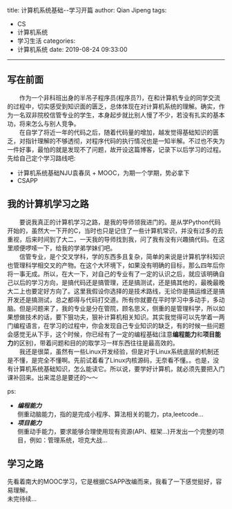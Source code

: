 title: 计算机系统基础--学习开篇
author: Qian Jipeng
tags:
  - CS
  - 计算机系统
  - 学习生活
categories:
  - 计算机系统
date: 2019-08-24 09:33:00
---
## 写在前面
　　作为一个非科班出身的半吊子程序员(程序员?)，在和计算机专业的同学交流的过程中，切实感受到知识面的匮乏，总体体现在对计算机系统的理解。确实，作为一名双非院校信管专业的学生，本身起步就比别人慢了不少，若没有扎实的基本功，将来怎么与别人竞争。  
　　在自学了将近一年的代码之后，随着代码量的增加，越发觉得基础知识的匮乏，对指针理解的不够透彻，对程序代码的执行情况也是一知半解。不过也不失为一件好事，最怕的就是发现不了问题，故开设这篇博客，记录下以后学习的过程。  
先给自己定个学习路线吧:
  + 计算机系统基础NJU袁春凤 + MOOC，为期一个学期，势必拿下
  + CSAPP
  
## 我的计算机学习之路
　　要说我真正的计算机学习之路，是我的导师领我进门的。是从学Python代码开始的，虽然大一下开的C，当时也只是记住了一些计算机常识，并没有过多的去重视，后来时间到了大二，一天我的导师找到我，问了我有没有兴趣搞代码。在这里顺便啰嗦一下，给我的学弟学妹们吧。  
　　信管专业，是个交叉学科，学的东西多且复杂，简单的来说是计算机学科知识也管理科学相交叉的产物。在这个大环境下，如果没有明确的目标，那么四年后你将一事无成。所以，在大一下，对自己的专业有了一定的认识之后，就应该明确自己以后的学习方向，是搞代码还是搞管理，还是搞测试，还是搞其他的，最晚最晚大二上也要定好方向了。这里我假设你选择的是技术路线，无论你是搞运维还是搞开发还是搞测试，总之都得与代码打交道。所有你就要在平时学习中多动手，多动脑。但是问题来了，我的专业是分在管院，顾名思义，侧重的是管理科学，所以如果想做技术的话，要下狠功夫，狠补计算机相关知识。其实我觉得可以先学着一两门编程语言，在学习的过程中，你会发现自己专业知识的缺乏，有的时候一些问题会感觉无从下手，这个时候，你已经有了一定的编程基础(注意**编程能力**和**项目能力**的区别)，带着问题和目的的取学习一样东西往往是最高效的。  
　　我还是很菜，虽然有一些Linux开发经验，但是对于Linux系统底层的机制还是不懂，是完全不懂啊。先前试着看了Linux内核源码，无奈看不懂。。也是，没有计算机系统基础知识，怎么能读它。所以说，要学好计算机，就必须先要把入门课补回来。出来混总是要还的～～  

ps:  
+ ***编程能力***  
侧重动脑能力，指的是完成小程序、算法相关的能力，pta,leetcode...
+ ***项目能力***  
侧重动手能力，要求能够合理使用现有资源(API、框架...)开发出一个完整的项目，例如：管理系统，坦克大战...

## 学习之路
先看着南大的MOOC学习，它是根据CSAPP改编而来，我看了一下感觉挺好，容易理解。  
未完待续...

